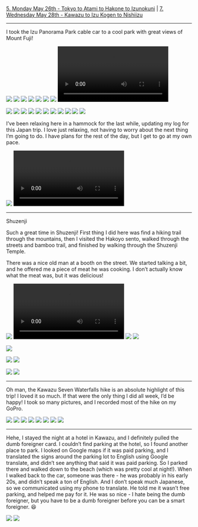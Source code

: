 [5. Monday May 26th - Tokyo to Atami to Hakone to Izunokuni](5.%20Monday%20May%2026th%20-%20Tokyo%20to%20Atami%20to%20Hakone%20to%20Izunokuni.md) | [7. Wednesday May 28th - Kawazu to Izu Kogen to Nishiizu](7.%20Wednesday%20May%2028th%20-%20Kawazu%20to%20Izu%20Kogen%20to%20Nishiizu.md)

---

I took the Izu Panorama Park cable car to a cool park with great views of Mount Fuji!

![](IMG_9425.jpeg)
![](IMG_9424.jpeg)
![](IMG_9426.jpeg)
![](IMG_9427.jpeg)
![](IMG_9436.jpeg)
![](IMG_9430.jpeg)
![](IMG_9443.jpeg)
![](IMG_9442.mov)




![](../../../docs/images/IMG_9423.jpeg)
![](../../../docs/images/IMG_9424.jpeg)
![](../../../docs/images/IMG_9426.jpeg)
![](../../../docs/images/IMG_9427.jpeg)
![](../../../docs/images/IMG_9428.jpeg)
![](../../../docs/images/IMG_9430.jpeg)
![](../../../docs/images/IMG_9434.jpeg)
![](../../../docs/images/IMG_9437.jpeg)
![](../../../docs/images/IMG_9444.jpeg)
![](../../../docs/images/IMG_9447.jpeg)
![](../../../docs/images/IMG_9448.jpeg)

I’ve been relaxing here in a hammock for the last while, updating my log for this Japan trip. I love just relaxing, not having to worry about the next thing I’m going to do. I have plans for the rest of the day, but I get to go at my own pace.

![](IMG_9448.jpeg)
![](IMG_9439.mov)

---

Shuzenji

Such a great time in Shuzenji! First thing I did here was find a hiking trail through the mountains, then I visited the Hakoyo sento, walked through the streets and bamboo trail, and finished by walking through the Shuzenji Temple. 

There was a nice old man at a booth on the street. We started talking a bit, and he offered me a piece of meat he was cooking. I don’t actually know what the meat was, but it was delicious! 

![](IMG_9453.jpeg)
![](IMG_9456.mov)
![](IMG_9457.jpeg)
![](IMG_9458.jpeg)


![](IMG_9460.jpeg)

![](IMG_9464.jpeg)
![](IMG_9463.jpeg)

![](IMG_9472.jpeg)
![](IMG_9473.jpeg)

---

Oh man, the Kawazu Seven Waterfalls hike is an absolute highlight of this trip! I loved it so much. If that were the only thing I did all week, I’d be happy! I took so many pictures, and I recorded most of the hike on my GoPro. 

![](IMG_9478.jpeg)
![](IMG_9483.jpeg)
![](IMG_9485.jpeg)
![](IMG_9484.jpeg)
![](IMG_9492.jpeg)
![](IMG_9498.jpeg)
![](IMG_9499.jpeg)
![](IMG_9488.jpeg)

---
Hehe, I stayed the night at a hotel in Kawazu, and I definitely pulled the dumb foreigner card. I couldn’t find parking at the hotel, so I found another place to park. I looked on Google maps if it was paid parking, and I translated the signs around the parking lot to English using Google translate, and didn’t see anything that said it was paid parking. So I parked there and walked down to the beach (which was pretty cool at night!). When I walked back to the car, someone was there - he was probably in his early 20s, and didn’t speak a ton of English. And I don’t speak much Japanese, so we communicated using my phone to translate. He told me it wasn’t free parking, and helped me pay for it. He was so nice - I hate being the dumb foreigner, but you have to be a dumb foreigner before you can be a smart foreigner. 😆

![](IMG_9508.jpeg)
![](IMG_9506.jpeg)